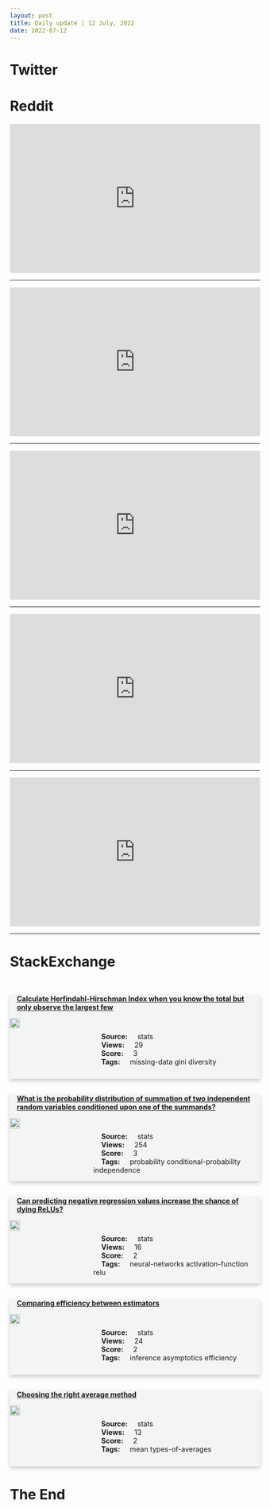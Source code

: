 ```yaml
---
layout: post
title: Daily update | 12 July, 2022
date: 2022-07-12
---
```


<script async src="https://platform.twitter.com/widgets.js" charset="utf-8"></script>


<script src='https://storage.ko-fi.com/cdn/scripts/overlay-widget.js'></script>
<script>
  kofiWidgetOverlay.draw('themldojo', {
    'type': 'floating-chat',
    'floating-chat.donateButton.text': 'Support me',
    'floating-chat.donateButton.background-color': '#f45d22',
    'floating-chat.donateButton.text-color': '#fff'
  });
</script>

# Twitter 

<blockquote class="twitter-tweet"><a href="https://twitter.com/rajnathsingh/status/1546358571876593665"></a></blockquote>

<blockquote class="twitter-tweet"><a href="https://twitter.com/rajnathsingh/status/1546454934744223745"></a></blockquote>

<blockquote class="twitter-tweet"><a href="https://twitter.com/Sumanth_077/status/1546381285370646529"></a></blockquote>

<blockquote class="twitter-tweet"><a href="https://twitter.com/rajnathsingh/status/1546449644028248064"></a></blockquote>

<blockquote class="twitter-tweet"><a href="https://twitter.com/TheNewIndian_in/status/1546348933810896896"></a></blockquote>

<blockquote class="twitter-tweet"><a href="https://twitter.com/huggingface/status/1546426338797658112"></a></blockquote>

<blockquote class="twitter-tweet"><a href="https://twitter.com/MetaAI/status/1546485094134599680"></a></blockquote>

<blockquote class="twitter-tweet"><a href="https://twitter.com/DeepMind/status/1546513417325912067"></a></blockquote>

<blockquote class="twitter-tweet"><a href="https://twitter.com/GoogleAI/status/1546595648216211457"></a></blockquote>

<blockquote class="twitter-tweet"><a href="https://twitter.com/huggingface/status/1546415819353194497"></a></blockquote>

# Reddit 

<iframe id="reddit-embed" src="https://www.redditmedia.com/r/datascience/comments/vwlmoo/imposter_detected?ref_source=embed&amp;ref=share&amp;embed=true" sandbox="allow-scripts allow-same-origin allow-popups" style="border: none;" height="300" width="100%" scrolling="yes"></iframe>
<hr style="width:100%;text-align:left;margin-left:0">
<iframe id="reddit-embed" src="https://www.redditmedia.com/r/datascience/comments/vwcp5o/data_science_is_like_playing_with_chiellini?ref_source=embed&amp;ref=share&amp;embed=true" sandbox="allow-scripts allow-same-origin allow-popups" style="border: none;" height="300" width="100%" scrolling="yes"></iframe>
<hr style="width:100%;text-align:left;margin-left:0">
<iframe id="reddit-embed" src="https://www.redditmedia.com/r/MachineLearning/comments/vw8jtp/d_why_are_corgi_dogs_so_popular_in_machine?ref_source=embed&amp;ref=share&amp;embed=true" sandbox="allow-scripts allow-same-origin allow-popups" style="border: none;" height="300" width="100%" scrolling="yes"></iframe>
<hr style="width:100%;text-align:left;margin-left:0">
<iframe id="reddit-embed" src="https://www.redditmedia.com/r/datascience/comments/vwn9br/this_is_your_job_now_forget_all_that_other_stuff?ref_source=embed&amp;ref=share&amp;embed=true" sandbox="allow-scripts allow-same-origin allow-popups" style="border: none;" height="300" width="100%" scrolling="yes"></iframe>
<hr style="width:100%;text-align:left;margin-left:0">
<iframe id="reddit-embed" src="https://www.redditmedia.com/r/datascience/comments/vwf3sz/i_feel_called_out_happy_meme_monday?ref_source=embed&amp;ref=share&amp;embed=true" sandbox="allow-scripts allow-same-origin allow-popups" style="border: none;" height="300" width="100%" scrolling="yes"></iframe>
<hr style="width:100%;text-align:left;margin-left:0">

<style>
.card {
box-shadow: 0 4px 8px 0 rgba(0,0,0,0.2);
transition: 0.3s;
width: 100%;
background-color: #F3F4F4;
}
p{
    margin-left:  3em;
    padding-top: 1em;
}
.part2{
    display: grid;
    grid-template-columns: 1fr 3fr;
}
h4{
    margin: 1em;
}

.card:hover {
box-shadow: 0 8px 16px 0 rgba(0,0,0,0.2);
}
b {
padding: 2px 16px;
}
</style>
  
# StackExchange 


  <br>
  <div class="card">
  <h4><a href='https://stats.stackexchange.com/questions/581567/calculate-herfindahl-hirschman-index-when-you-know-the-total-but-only-observe-th'>Calculate Herfindahl-Hirschman Index when you know the total but only observe the largest few</a></h4> 
  <div class="part2">
      <img src="https://cdn.sstatic.net/Sites/stats/Img/apple-touch-icon@2.png?v=344f57aa10cc" alt="Img missing!" style="width:40%">
      <p><b>Source:</b> stats<br><b>Views:</b> 29<br><b>Score:</b> 3<br><b>Tags:</b> <span class="badge badge-dark">missing-data</span> <span class="badge badge-dark">gini</span> <span class="badge badge-dark">diversity</span></p> 
  </div>
  </div>
      
  <br>
  <div class="card">
  <h4><a href='https://stats.stackexchange.com/questions/581564/what-is-the-probability-distribution-of-summation-of-two-independent-random-vari'>What is the probability distribution of summation of two independent random variables conditioned upon one of the summands?</a></h4> 
  <div class="part2">
      <img src="https://cdn.sstatic.net/Sites/stats/Img/apple-touch-icon@2.png?v=344f57aa10cc" alt="Img missing!" style="width:40%">
      <p><b>Source:</b> stats<br><b>Views:</b> 254<br><b>Score:</b> 3<br><b>Tags:</b> <span class="badge badge-dark">probability</span> <span class="badge badge-dark">conditional-probability</span> <span class="badge badge-dark">independence</span></p> 
  </div>
  </div>
      
  <br>
  <div class="card">
  <h4><a href='https://stats.stackexchange.com/questions/581641/can-predicting-negative-regression-values-increase-the-chance-of-dying-relus'>Can predicting negative regression values increase the chance of dying ReLUs?</a></h4> 
  <div class="part2">
      <img src="https://cdn.sstatic.net/Sites/stats/Img/apple-touch-icon@2.png?v=344f57aa10cc" alt="Img missing!" style="width:40%">
      <p><b>Source:</b> stats<br><b>Views:</b> 16<br><b>Score:</b> 2<br><b>Tags:</b> <span class="badge badge-dark">neural-networks</span> <span class="badge badge-dark">activation-function</span> <span class="badge badge-dark">relu</span></p> 
  </div>
  </div>
      
  <br>
  <div class="card">
  <h4><a href='https://stats.stackexchange.com/questions/581645/comparing-efficiency-between-estimators'>Comparing efficiency between estimators</a></h4> 
  <div class="part2">
      <img src="https://cdn.sstatic.net/Sites/stats/Img/apple-touch-icon@2.png?v=344f57aa10cc" alt="Img missing!" style="width:40%">
      <p><b>Source:</b> stats<br><b>Views:</b> 24<br><b>Score:</b> 2<br><b>Tags:</b> <span class="badge badge-dark">inference</span> <span class="badge badge-dark">asymptotics</span> <span class="badge badge-dark">efficiency</span></p> 
  </div>
  </div>
      
  <br>
  <div class="card">
  <h4><a href='https://stats.stackexchange.com/questions/581604/choosing-the-right-average-method'>Choosing the right average method</a></h4> 
  <div class="part2">
      <img src="https://cdn.sstatic.net/Sites/stats/Img/apple-touch-icon@2.png?v=344f57aa10cc" alt="Img missing!" style="width:40%">
      <p><b>Source:</b> stats<br><b>Views:</b> 13<br><b>Score:</b> 2<br><b>Tags:</b> <span class="badge badge-dark">mean</span> <span class="badge badge-dark">types-of-averages</span></p> 
  </div>
  </div>
      
# The End